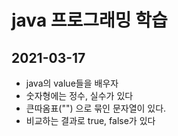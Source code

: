 # java 프로그래밍 학습

## 2021-03-17

* java의 value들을 배우자
* 숫자형에는 정수, 실수가 있다
* 큰따옴표("") 으로 묶인 문자열이 있다.
* 비교하는 결과로 true, false가 있다